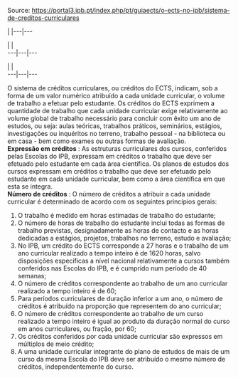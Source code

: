 Source: https://portal3.ipb.pt/index.php/pt/guiaects/o-ects-no-ipb/sistema-de-creditos-curriculares

| |---|---  
  
| |   
---|---|---  
  
| |   
---|---|---  
  
  

O sistema de créditos curriculares, ou créditos do ECTS, indicam, sob a forma
de um valor numérico atribuído a cada unidade curricular, o volume de trabalho
a efetuar pelo estudante. Os créditos do ECTS exprimem a quantidade de
trabalho que cada unidade curricular exige relativamente ao volume global de
trabalho necessário para concluir com êxito um ano de estudos, ou seja: aulas
teóricas, trabalhos práticos, seminários, estágios, investigações ou
inquéritos no terreno, trabalho pessoal - na biblioteca ou em casa - bem como
exames ou outras formas de avaliação.  
**Expressão em créditos** : As estruturas curriculares dos cursos, conferidos
pelas Escolas do IPB, expressam em créditos o trabalho que deve ser efetuado
pelo estudante em cada área científica. Os planos de estudos dos cursos
expressam em créditos o trabalho que deve ser efetuado pelo estudante em cada
unidade curricular, bem como a área científica em que esta se integra.  
**Número de créditos** : O número de créditos a atribuir a cada unidade
curricular é determinado de acordo com os seguintes princípios gerais:

  1. O trabalho é medido em horas estimadas de trabalho do estudante;
  2. O número de horas de trabalho do estudante inclui todas as formas de trabalho previstas, designadamente as horas de contacto e as horas dedicadas a estágios, projetos, trabalhos no terreno, estudo e avaliação;
  3. No IPB, um crédito do ECTS corresponde a 27 horas e o trabalho de um ano curricular realizado a tempo inteiro é de 1620 horas, salvo disposições específicas a nível nacional relativamente a cursos também conferidos nas Escolas do IPB, e é cumprido num período de 40 semanas;
  4. O número de créditos correspondente ao trabalho de um ano curricular realizado a tempo inteiro é de 60;
  5. Para períodos curriculares de duração inferior a um ano, o número de créditos é atribuído na proporção que representem do ano curricular;
  6. O número de créditos correspondente ao trabalho de um curso realizado a tempo inteiro é igual ao produto da duração normal do curso em anos curriculares, ou fração, por 60;
  7. Os créditos conferidos por cada unidade curricular são expressos em múltiplos de meio crédito;
  8. A uma unidade curricular integrante do plano de estudos de mais de um curso da mesma Escola do IPB deve ser atribuído o mesmo número de créditos, independentemente do curso. 

  
  
